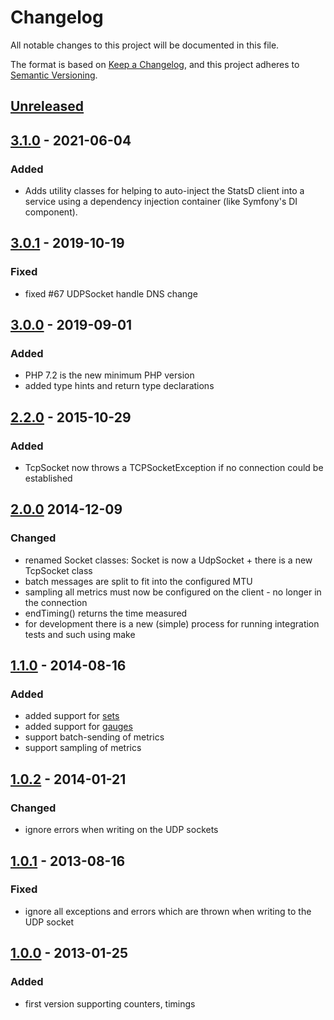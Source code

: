 # Changelog
All notable changes to this project will be documented in this file.

The format is based on [Keep a Changelog](https://keepachangelog.com/en/1.0.0/),
and this project adheres to [Semantic Versioning](https://semver.org/spec/v2.0.0.html).

## [Unreleased]

## [3.1.0] - 2021-06-04
### Added
- Adds utility classes for helping to auto-inject the StatsD client into a service using a dependency injection container (like Symfony's DI component).

## [3.0.1] - 2019-10-19
### Fixed
- fixed #67 UDPSocket handle DNS change

## [3.0.0] - 2019-09-01
### Added
- PHP 7.2 is the new minimum PHP version
- added type hints and return type declarations

## [2.2.0] - 2015-10-29
### Added
- TcpSocket now throws a TCPSocketException if no connection could be established

## [2.0.0] 2014-12-09
### Changed
- renamed Socket classes: Socket is now a UdpSocket + there is a new TcpSocket class
- batch messages are split to fit into the configured MTU
- sampling all metrics must now be configured on the client - no longer in the connection
- endTiming() returns the time measured
- for development there is a new (simple) process for running integration tests and such using make

## [1.1.0] - 2014-08-16
### Added
- added support for [sets](https://github.com/etsy/statsd/blob/master/docs/metric_types.md#sets)
- added support for [gauges](https://github.com/etsy/statsd/blob/master/docs/metric_types.md#gauges)
- support batch-sending of metrics
- support sampling of metrics

## [1.0.2] - 2014-01-21
### Changed
- ignore errors when writing on the UDP sockets

## [1.0.1] - 2013-08-16
### Fixed
- ignore all exceptions and errors which are thrown when writing to the UDP socket

## [1.0.0] - 2013-01-25
### Added
- first version supporting counters, timings

[Unreleased]: https://github.com/Slickdeals/statsd-php/compare/master...3.1.0
[3.1.0]: https://github.com/Slickdeals/statsd-php/compare/3.0.1...3.1.0
[3.0.1]: https://github.com/Slickdeals/statsd-php/compare/3.0.0...3.0.1
[3.0.0]: https://github.com/Slickdeals/statsd-php/compare/2.2.0...3.0.0
[2.2.0]: https://github.com/Slickdeals/statsd-php/compare/2.0.0...2.2.0
[2.0.0]: https://github.com/Slickdeals/statsd-php/compare/1.1.0...2.0.0
[1.1.0]: https://github.com/Slickdeals/statsd-php/compare/1.0.2...1.1.0
[1.0.2]: https://github.com/Slickdeals/statsd-php/compare/1.0.1...1.0.2
[1.0.1]: https://github.com/Slickdeals/statsd-php/compare/1.0.0...1.0.1
[1.0.1]: https://github.com/Slickdeals/statsd-php/compare/1.0.0...1.0.1
[1.0.0]: https://github.com/Slickdeals/statsd-php/releases/tag/1.0.0
